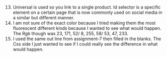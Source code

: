 13. Universal is used so you link to a single product. Id selector is a specific element on a certain page that is now commonly used on social media in a similar but different manner.
14. I am not sure of the exact color because I tried making them the most fluorescent different kinds because I wanted to see what would happen. The Rgb though was 23, 171, 52/ 8, 255, 58/ 53, 47, 233.
15. I used the same out line from assignment-7 then filled in the blanks. The Css side I just wanted to see if I could really see the difference in what would happen.
